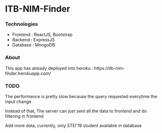 <h1>ITB-NIM-Finder</h1>

<h3>Technologies</h3>
<ul>
  <li>Frontend : ReactJS, Bootstrap</li>
  <li>Backend : ExpressJS </li>
  <li>Database : MongoDB </li>
</ul>

<h3>About</h3>
<p>This app has already deployed into heroku : https://itb-nim-finder.herokuapp.com/ </p>

<h3>TODO</h3>
<p>The performance is pretty slow because the query requested everytime the input change</p>
<p>Instead of that, The server can just sent all the data to frontend and do filtering in frontend</p>
<p>Add more data, currently, only STEI'19 student available in database </p> 
